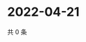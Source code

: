 # 2022-04-21

共 0 条

<!-- BEGIN WEIBO -->
<!-- 最后更新时间 Thu Apr 21 2022 03:11:04 GMT+0800 (China Standard Time) -->

<!-- END WEIBO -->
